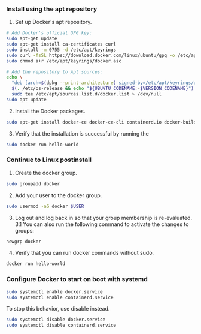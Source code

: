 ### Install using the apt repository  
1. Set up Docker's apt repository.
```bash
# Add Docker's official GPG key:
sudo apt-get update
sudo apt-get install ca-certificates curl
sudo install -m 0755 -d /etc/apt/keyrings
sudo curl -fsSL https://download.docker.com/linux/ubuntu/gpg -o /etc/apt/keyrings/docker.asc
sudo chmod a+r /etc/apt/keyrings/docker.asc

# Add the repository to Apt sources:
echo \
  "deb [arch=$(dpkg --print-architecture) signed-by=/etc/apt/keyrings/docker.asc] https://download.docker.com/linux/ubuntu \
  $(. /etc/os-release && echo "${UBUNTU_CODENAME:-$VERSION_CODENAME}") stable" | \
  sudo tee /etc/apt/sources.list.d/docker.list > /dev/null
sudo apt update
```
2. Install the Docker packages.
```bash
sudo apt-get install docker-ce docker-ce-cli containerd.io docker-buildx-plugin docker-compose-plugin -y
```
3. Verify that the installation is successful by running the
```bash
sudo docker run hello-world
```
### Continue to Linux postinstall  
1. Create the docker group.  
```bash
sudo groupadd docker
```
2. Add your user to the docker group.
```bash
sudo usermod -aG docker $USER
```
3. Log out and log back in so that your group membership is re-evaluated.  
3.1 You can also run the following command to activate the changes to groups:  
```bash
newgrp docker
```
4. Verify that you can run docker commands without sudo.
```bash
docker run hello-world
```
### Configure Docker to start on boot with systemd
```bash
sudo systemctl enable docker.service
sudo systemctl enable containerd.service
```
To stop this behavior, use disable instead.  
```bash
sudo systemctl disable docker.service
sudo systemctl disable containerd.service
```
